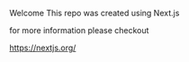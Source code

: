 Welcome
This repo was created using Next.js

for more information please checkout 

https://nextjs.org/
